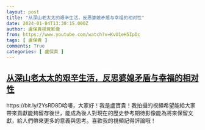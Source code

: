 ```yaml
---
layout: post
title: "从深山老太太的艰辛生活，反思婆媳矛盾与幸福的相对性"
date: 2024-01-04T13:30:15.000Z
author: 盧保貴視覺影像
from: https://www.youtube.com/watch?v=KvU1eH5IpDc
tags: [ 盧保貴 ]
comments: True
categories: [ 盧保貴 ]
---
```

<!--1704375015000-->
[从深山老太太的艰辛生活，反思婆媳矛盾与幸福的相对性](https://www.youtube.com/watch?v=KvU1eH5IpDc)
------

<div>
https://bit.ly/2YsRD8D哈嘍，大家好！我是盧寶貴！我拍攝的視頻希望能給大家帶來貢獻能夠留存後世，能成為後人對現在的歷史參考期待影像能為將來保留文獻，給人們帶來更多的意義與思考。喜歡我的視頻記得評論哦！
</div>
